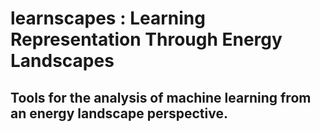 **learnscapes** : Learning Representation Through Energy Landscapes
===============================================================

Tools for the analysis of machine learning from an energy landscape perspective.
------------------------------------------------------------------------------
